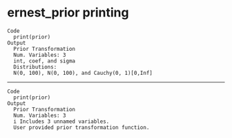 # ernest_prior printing

    Code
      print(prior)
    Output
      Prior Transformation
      Num. Variables: 3
      int, coef, and sigma
      Distributions:
      N(0, 100), N(0, 100), and Cauchy(0, 1)[0,Inf]

---

    Code
      print(prior)
    Output
      Prior Transformation
      Num. Variables: 3
      i Includes 3 unnamed variables.
      User provided prior transformation function.

